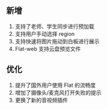 ## 新增

1. 支持了老师、学生同步进行预加载
2. 支持用户手动选择 region
3. 支持快速将图片拖动到白板进行展示
4. Flat-web 支持云盘预览文件

## 优化

1. 提升了国外用户使用 Flat 的流畅度
2. 增加了摄像头/麦克风打开失败的提示
3. 更换了新的音视频插件
